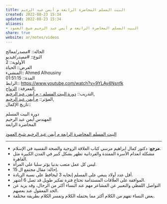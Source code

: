 ```yaml
---  
title: البيت المسلم المحاضرة الرابعة م أيمن عبد الرحيم  
created: 2022-08-23 15:34  
updated: 2022-08-23 15:34  
aliases:  
- البيت المسلم المحاضرة الرابعة م أيمن عبد الرحيم شيخ العمود  
share: true  
website: ar/notes/videos  
---  
```

  
الحالة:: #مصدر/معالج  
النوع:: #مصدر/فيديو  
اﻷولوية:: 2  
الغرض:: الحياة  
المنشيء:: Ahmed Alhousiny  
المدة:: 01:51:15  
الرابط:: https://www.youtube.com/watch?v=9YLAy4Nsnfk  
المعرفة:: [الزواج](%D8%A7%D9%84%D8%B2%D9%88%D8%A7%D8%AC),  
التدريب:: [دورة البيت المسلم - م أيمن عبد الرحيم](%D8%AF%D9%88%D8%B1%D8%A9%20%D8%A7%D9%84%D8%A8%D9%8A%D8%AA%20%D8%A7%D9%84%D9%85%D8%B3%D9%84%D9%85%20-%20%D9%85%20%D8%A3%D9%8A%D9%85%D9%86%20%D8%B9%D8%A8%D8%AF%20%D8%A7%D9%84%D8%B1%D8%AD%D9%8A%D9%85),  
المؤثر:: [م أيمن عبد الرحيم](%D9%85%20%D8%A3%D9%8A%D9%85%D9%86%20%D8%B9%D8%A8%D8%AF%20%D8%A7%D9%84%D8%B1%D8%AD%D9%8A%D9%85),  
تاريخ اﻹكمال::    
  
دورة البيت المسلم<br>المهندس أيمن عبد الرحيم<br>المحاضرة الرابعة  
  
[البيت المسلم المحاضرة الرابعة م أيمن عبد الرحيم شيخ العمود](https://www.youtube.com/watch?v=9YLAy4Nsnfk)  
  
---  
  
  
- **مرجع**: دكتور كمال ابراهيم مرسي كتاب العلاقة الزوجية والصحة النفسية في الإسلام.  
- مشكلة انعدام الأسرة الممتدة والفردانية تظهر بشكل كبير في المدن الكبيرة مثل القاهرة.  
- ليس كل عمل متعب بدنيا يؤثر سلبا على المرأة.  
- إحالة: مقال مجتمع ال 15.  
- أقل عدد أولاد ينبغي على المسلم إنجابه 3 ليحافظ على نسبة الزيادة.  
- الموافقة على العلاقات المستدامة تحتاج فترة تفكير طويل قد تصل 6 أشهر.  
- التواصل اللفظي والتعبير عن المشاعر مهم عند النساء أكثر من الرجال، وقد يزيد عن الحد المعقول عند بعضهم.  
- بعض النساء تفهم من الكلام أكثر مما يحتمله الكلام وتفسر الكلام بطريقة مختلفة.  
